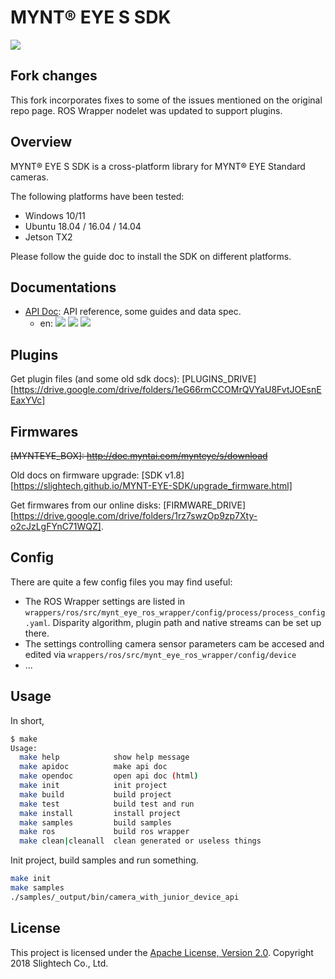 # MYNT® EYE S SDK

[![](https://img.shields.io/badge/MYNT%20EYE%20S%20SDK-2.5.0-brightgreen.svg?style=flat)](https://github.com/slightech/MYNT-EYE-S-SDK)

## Fork changes

This fork incorporates fixes to some of the issues mentioned on the original repo page. ROS Wrapper nodelet was updated to support plugins. 


## Overview

MYNT® EYE S SDK is a cross-platform library for MYNT® EYE Standard cameras.

The following platforms have been tested:

* Windows 10/11
* Ubuntu 18.04 / 16.04 / 14.04
* Jetson TX2

Please follow the guide doc to install the SDK on different platforms.

## Documentations

* [API Doc](https://github.com/slightech/MYNT-EYE-S-SDK/releases): API reference, some guides and data spec.
  * en: [![](https://img.shields.io/badge/Download-PDF-blue.svg?style=flat)](https://readthedocs.org/projects/mynt-eye-s-sdk/downloads/pdf/latest/) [![](https://img.shields.io/badge/Download-HTML-blue.svg?style=flat)](https://readthedocs.org/projects/mynt-eye-s-sdk/downloads/htmlzip/latest/) [![](https://img.shields.io/badge/Online-HTML-blue.svg?style=flat)](https://mynt-eye-s-sdk.readthedocs.io/en/latest/)

## Plugins 

Get plugin files (and some old sdk docs): [PLUGINS_DRIVE][https://drive.google.com/drive/folders/1eG66rmCCOMrQVYaU8FvtJOEsnEEaxYVc]
## Firmwares

~~[MYNTEYE_BOX]: http://doc.myntai.com/mynteye/s/download~~

Old docs on firmware upgrade: [SDK v1.8][https://slightech.github.io/MYNT-EYE-SDK/upgrade_firmware.html]

Get firmwares from our online disks: [FIRMWARE_DRIVE][https://drive.google.com/drive/folders/1rz7swzOp9zp7Xty-o2cJzLgFYnC71WQZ].


## Config 

There are quite a few config files you may find useful: 
* The ROS Wrapper settings are listed in `wrappers/ros/src/mynt_eye_ros_wrapper/config/process/process_config.yaml`. Disparity algorithm, plugin path and native streams can be set up there. 
* The settings controlling camera sensor parameters cam be accesed and edited via `wrappers/ros/src/mynt_eye_ros_wrapper/config/device`
* ...



## Usage

In short,

```bash
$ make
Usage:
  make help            show help message
  make apidoc          make api doc
  make opendoc         open api doc (html)
  make init            init project
  make build           build project
  make test            build test and run
  make install         install project
  make samples         build samples
  make ros             build ros wrapper
  make clean|cleanall  clean generated or useless things
```

Init project, build samples and run something.

```bash
make init
make samples
./samples/_output/bin/camera_with_junior_device_api
```


## License

This project is licensed under the [Apache License, Version 2.0](LICENSE). Copyright 2018 Slightech Co., Ltd.
